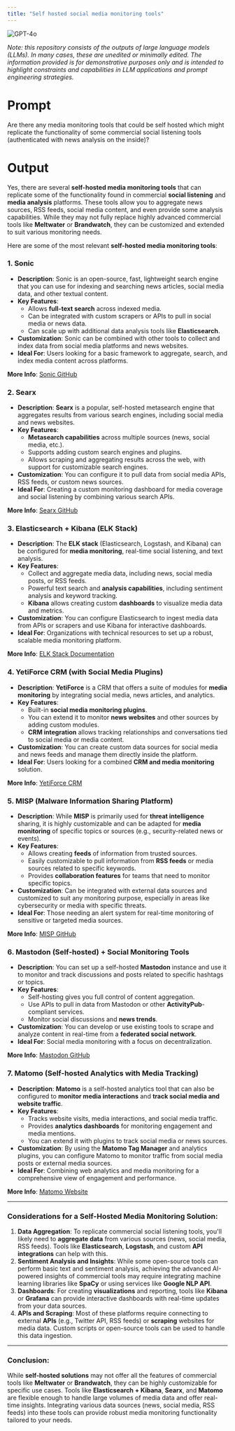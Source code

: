 ```yaml
---
title: "Self hosted social media monitoring tools"
---
```

![GPT-4o](https://img.shields.io/badge/GPT--4o-3333FF?style=for-the-badge&logo=openai&logoColor=white)



*Note: this repository consists of the outputs of large language models (LLMs). In many cases, these are unedited or minimally edited. The information provided is for demonstrative purposes only and is intended to highlight constraints and capabilities in LLM applications and prompt engineering strategies.*


# Prompt

Are there any media monitoring tools that could be self hosted which might replicate the functionality of some commercial social listening tools (authenticated with news analysis on the inside)?

# Output
Yes, there are several **self-hosted media monitoring tools** that can replicate some of the functionality found in commercial **social listening** and **media analysis** platforms. These tools allow you to aggregate news sources, RSS feeds, social media content, and even provide some analysis capabilities. While they may not fully replace highly advanced commercial tools like **Meltwater** or **Brandwatch**, they can be customized and extended to suit various monitoring needs.

Here are some of the most relevant **self-hosted media monitoring tools**:

### 1. **Sonic**
   - **Description**: Sonic is an open-source, fast, lightweight search engine that you can use for indexing and searching news articles, social media data, and other textual content.
   - **Key Features**:
     - Allows **full-text search** across indexed media.
     - Can be integrated with custom scrapers or APIs to pull in social media or news data.
     - Can scale up with additional data analysis tools like **Elasticsearch**.
   - **Customization**: Sonic can be combined with other tools to collect and index data from social media platforms and news websites.
   - **Ideal For**: Users looking for a basic framework to aggregate, search, and index media content across platforms.
   
   **More Info**: [Sonic GitHub](https://github.com/valeriansaliou/sonic)

### 2. **Searx**
   - **Description**: **Searx** is a popular, self-hosted metasearch engine that aggregates results from various search engines, including social media and news websites.
   - **Key Features**:
     - **Metasearch capabilities** across multiple sources (news, social media, etc.).
     - Supports adding custom search engines and plugins.
     - Allows scraping and aggregating results across the web, with support for customizable search engines.
   - **Customization**: You can configure it to pull data from social media APIs, RSS feeds, or custom news sources.
   - **Ideal For**: Creating a custom monitoring dashboard for media coverage and social listening by combining various search APIs.
   
   **More Info**: [Searx GitHub](https://github.com/searx/searx)

### 3. **Elasticsearch + Kibana (ELK Stack)**
   - **Description**: The **ELK stack** (Elasticsearch, Logstash, and Kibana) can be configured for **media monitoring**, real-time social listening, and text analysis.
   - **Key Features**:
     - Collect and aggregate media data, including news, social media posts, or RSS feeds.
     - Powerful text search and **analysis capabilities**, including sentiment analysis and keyword tracking.
     - **Kibana** allows creating custom **dashboards** to visualize media data and metrics.
   - **Customization**: You can configure Elasticsearch to ingest media data from APIs or scrapers and use Kibana for interactive dashboards.
   - **Ideal For**: Organizations with technical resources to set up a robust, scalable media monitoring platform.

   **More Info**: [ELK Stack Documentation](https://www.elastic.co/what-is/elk-stack)

### 4. **YetiForce CRM (with Social Media Plugins)**
   - **Description**: **YetiForce** is a CRM that offers a suite of modules for **media monitoring** by integrating social media, news articles, and analytics.
   - **Key Features**:
     - Built-in **social media monitoring plugins**.
     - You can extend it to monitor **news websites** and other sources by adding custom modules.
     - **CRM integration** allows tracking relationships and conversations tied to social media or media content.
   - **Customization**: You can create custom data sources for social media and news feeds and manage them directly inside the platform.
   - **Ideal For**: Users looking for a combined **CRM and media monitoring** solution.
   
   **More Info**: [YetiForce CRM](https://yetiforce.com/)

### 5. **MISP (Malware Information Sharing Platform)**
   - **Description**: While **MISP** is primarily used for **threat intelligence** sharing, it is highly customizable and can be adapted for **media monitoring** of specific topics or sources (e.g., security-related news or events).
   - **Key Features**:
     - Allows creating **feeds** of information from trusted sources.
     - Easily customizable to pull information from **RSS feeds** or media sources related to specific keywords.
     - Provides **collaboration features** for teams that need to monitor specific topics.
   - **Customization**: Can be integrated with external data sources and customized to suit any monitoring purpose, especially in areas like cybersecurity or media with specific threats.
   - **Ideal For**: Those needing an alert system for real-time monitoring of sensitive or targeted media sources.
   
   **More Info**: [MISP GitHub](https://github.com/MISP/MISP)

### 6. **Mastodon (Self-hosted) + Social Monitoring Tools**
   - **Description**: You can set up a self-hosted **Mastodon** instance and use it to monitor and track discussions and posts related to specific hashtags or topics.
   - **Key Features**:
     - Self-hosting gives you full control of content aggregation.
     - Use APIs to pull in data from Mastodon or other **ActivityPub**-compliant services.
     - Monitor social discussions and **news trends**.
   - **Customization**: You can develop or use existing tools to scrape and analyze content in real-time from a **federated social network**.
   - **Ideal For**: Social media monitoring with a focus on decentralization.

   **More Info**: [Mastodon GitHub](https://github.com/mastodon/mastodon)

### 7. **Matomo (Self-hosted Analytics with Media Tracking)**
   - **Description**: **Matomo** is a self-hosted analytics tool that can also be configured to **monitor media interactions** and **track social media and website traffic**.
   - **Key Features**:
     - Tracks website visits, media interactions, and social media traffic.
     - Provides **analytics dashboards** for monitoring engagement and media mentions.
     - You can extend it with plugins to track social media or news sources.
   - **Customization**: By using the **Matomo Tag Manager** and analytics plugins, you can configure Matomo to monitor traffic from social media posts or external media sources.
   - **Ideal For**: Combining web analytics and media monitoring for a comprehensive view of engagement and performance.

   **More Info**: [Matomo Website](https://matomo.org/)

---

### Considerations for a Self-Hosted Media Monitoring Solution:
1. **Data Aggregation**: To replicate commercial social listening tools, you'll likely need to **aggregate data** from various sources (news, social media, RSS feeds). Tools like **Elasticsearch**, **Logstash**, and custom **API integrations** can help with this.
2. **Sentiment Analysis and Insights**: While some open-source tools can perform basic text and sentiment analysis, achieving the advanced AI-powered insights of commercial tools may require integrating machine learning libraries like **SpaCy** or using services like **Google NLP API**.
3. **Dashboards**: For creating **visualizations** and reporting, tools like **Kibana** or **Grafana** can provide interactive dashboards with real-time updates from your data sources.
4. **APIs and Scraping**: Most of these platforms require connecting to external **APIs** (e.g., Twitter API, RSS feeds) or **scraping** websites for media data. Custom scripts or open-source tools can be used to handle this data ingestion.

---

### Conclusion:
While **self-hosted solutions** may not offer all the features of commercial tools like **Meltwater** or **Brandwatch**, they can be highly customizable for specific use cases. Tools like **Elasticsearch + Kibana**, **Searx**, and **Matomo** are flexible enough to handle large volumes of media data and offer real-time insights. Integrating various data sources (news, social media, RSS feeds) into these tools can provide robust media monitoring functionality tailored to your needs.